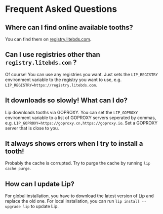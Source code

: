 # Frequent Asked Questions

## Where can I find online available tooths?

You can find them on [registry.litebds.com](https://registry.litebds.com).

## Can I use registries other than `registry.litebds.com` ?

Of course! You can use any registries you want. Just sets the `LIP_REGISTRY` environment variable to the registry you want to use, e.g. `LIP_REGISTRY=https://registry.litebds.com`.

## It downloads so slowly! What can I do?

Lip downloads tooths via GOPROXY. You can set the `LIP_GOPROXY` environment variable to a list of GOPROXY servers seperated by commas, e.g. `LIP_GOPROXY=https://goproxy.cn,https://goproxy.io`. Set a GOPROXY server that is close to you.

## It always shows errors when I try to install a tooth!

Probably the cache is corrupted. Try to purge the cache by running `lip cache purge`.

## How can I update Lip?

For global installation, you have to download the latest version of Lip and replace the old one. For local installation, you can run `lip install --upgrade lip` to update Lip.